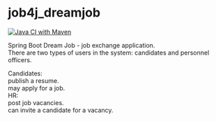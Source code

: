 # job4j_dreamjob
[![Java CI with Maven](https://github.com/DenisYakovinov/job4j_dreamjob/actions/workflows/maven.yml/badge.svg)](https://github.com/DenisYakovinov/job4j_dreamjob/actions/workflows/maven.yml)
<p>
Spring Boot Dream Job - job exchange application.<br>
There are two types of users in the system: candidates and personnel officers.<br>

Candidates:<br>
publish a resume.<br>
may apply for a job.<br>
HR:<br>
post job vacancies.<br>
can invite a candidate for a vacancy.<br>
</p>

